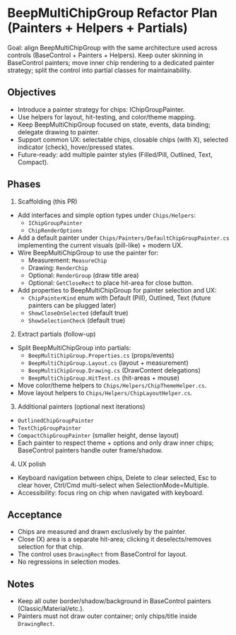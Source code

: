 # BeepMultiChipGroup Refactor Plan (Painters + Helpers + Partials)

Goal: align BeepMultiChipGroup with the same architecture used across controls (BaseControl + Painters + Helpers). Keep outer skinning in BaseControl painters; move inner chip rendering to a dedicated painter strategy; split the control into partial classes for maintainability.

## Objectives
- Introduce a painter strategy for chips: IChipGroupPainter.
- Use helpers for layout, hit-testing, and color/theme mapping.
- Keep BeepMultiChipGroup focused on state, events, data binding; delegate drawing to painter.
- Support common UX: selectable chips, closable chips (with X), selected indicator (check), hover/pressed states.
- Future-ready: add multiple painter styles (Filled/Pill, Outlined, Text, Compact).

## Phases

1) Scaffolding (this PR)
- Add interfaces and simple option types under `Chips/Helpers`:
  - `IChipGroupPainter`
  - `ChipRenderOptions`
- Add a default painter under `Chips/Painters/DefaultChipGroupPainter.cs` implementing the current visuals (pill-like) + modern UX.
- Wire BeepMultiChipGroup to use the painter for:
  - Measurement: `MeasureChip`
  - Drawing: `RenderChip`
  - Optional: `RenderGroup` (draw title area)
  - Optional: `GetCloseRect` to place hit-area for close button.
- Add properties to BeepMultiChipGroup for painter selection and UX:
  - `ChipPainterKind` enum with Default (Pill), Outlined, Text (future painters can be plugged later)
  - `ShowCloseOnSelected` (default true)
  - `ShowSelectionCheck` (default true)

2) Extract partials (follow-up)
- Split BeepMultiChipGroup into partials:
  - `BeepMultiChipGroup.Properties.cs` (props/events)
  - `BeepMultiChipGroup.Layout.cs` (layout + measurement)
  - `BeepMultiChipGroup.Drawing.cs` (DrawContent delegations)
  - `BeepMultiChipGroup.HitTest.cs` (hit-areas + mouse)
- Move color/theme helpers to `Chips/Helpers/ChipThemeHelper.cs`.
- Move layout helpers to `Chips/Helpers/ChipLayoutHelper.cs`.

3) Additional painters (optional next iterations)
- `OutlinedChipGroupPainter`
- `TextChipGroupPainter`
- `CompactChipGroupPainter` (smaller height, dense layout)
- Each painter to respect theme + options and only draw inner chips; BaseControl painters handle outer frame/shadow.

4) UX polish
- Keyboard navigation between chips, Delete to clear selected, Esc to clear hover, Ctrl/Cmd multi-select when SelectionMode=Multiple.
- Accessibility: focus ring on chip when navigated with keyboard.

## Acceptance
- Chips are measured and drawn exclusively by the painter.
- Close (X) area is a separate hit-area; clicking it deselects/removes selection for that chip.
- The control uses `DrawingRect` from BaseControl for layout.
- No regressions in selection modes.

## Notes
- Keep all outer border/shadow/background in BaseControl painters (Classic/Material/etc.).
- Painters must not draw outer container; only chips/title inside `DrawingRect`.
